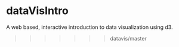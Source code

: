 dataVisIntro
============

A web based, interactive introduction to data visualization using d3.
>>>>>>> datavis/master
